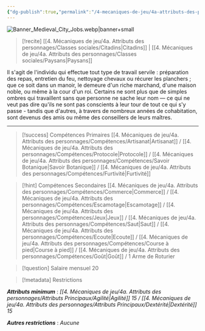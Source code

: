 ```yaml
---
{"dg-publish":true,"permalink":"/4-mecaniques-de-jeu/4a-attributs-des-personnages/metiers/domestique/"}
---
```


![Banner_Medieval_City_Jobs.webp|banner+small](/img/user/Z.%20Ressources/Banner_Medieval_City_Jobs.webp)

>[!recite] [[4. Mécaniques de jeu/4a. Attributs des personnages/Classes sociales/Citadins\|Citadins]] | [[4. Mécaniques de jeu/4a. Attributs des personnages/Classes sociales/Paysans\|Paysans]] 

Il s'agit de l'individu qui effectue tout type de travail servile : préparation des repas, entretien du feu, nettoyage chevaux ou récurer les planchers ; que ce soit dans un manoir, le demeure d'un riche marchand, d'une maison noble, ou même à la cour d'un roi. Certains ne sont plus que de simples ombres qui travaillent sans que personne ne sache leur nom — ce qui ne veut pas dire qu'ils ne sont pas conscients à leur tour de tout ce qui s'y passe - tandis que d'autres, à travers de nombreux années de cohabitation, sont devenus des amis ou même des conseillers de leurs maîtres.

---

>[!success] Compétences Primaires
> [[4. Mécaniques de jeu/4a. Attributs des personnages/Compétences/Artisanat\|Artisanat]] / [[4. Mécaniques de jeu/4a. Attributs des personnages/Compétences/Protocole\|Protocole]]  / [[4. Mécaniques de jeu/4a. Attributs des personnages/Compétences/Savoir Botanique\|Savoir Botanique]] / [[4. Mécaniques de jeu/4a. Attributs des personnages/Compétences/Furtivité\|Furtivité]] 

>[!hint] Compétences Secondaires
> [[4. Mécaniques de jeu/4a. Attributs des personnages/Compétences/Commerce\|Commerce]] / [[4. Mécaniques de jeu/4a. Attributs des personnages/Compétences/Escamotage\|Escamotage]]  / [[4. Mécaniques de jeu/4a. Attributs des personnages/Compétences/Jeux\|Jeux]] / [[4. Mécaniques de jeu/4a. Attributs des personnages/Compétences/Saut\|Saut]] / [[4. Mécaniques de jeu/4a. Attributs des personnages/Compétences/Ecoute\|Ecoute]] / [[4. Mécaniques de jeu/4a. Attributs des personnages/Compétences/Course à pied\|Course à pied]] / [[4. Mécaniques de jeu/4a. Attributs des personnages/Compétences/Goût\|Goût]] / 1 Arme de Roturier 

>[!question] Salaire mensuel 
> 20

>[!metadata] Restrictions

***Attributs minimum*** : *[[4. Mécaniques de jeu/4a. Attributs des personnages/Attributs Principaux/Agilité\|Agilité]] 15 / [[4. Mécaniques de jeu/4a. Attributs des personnages/Attributs Principaux/Dextérité\|Dextérité]] 15*

***Autres restrictions*** : *Aucune*

